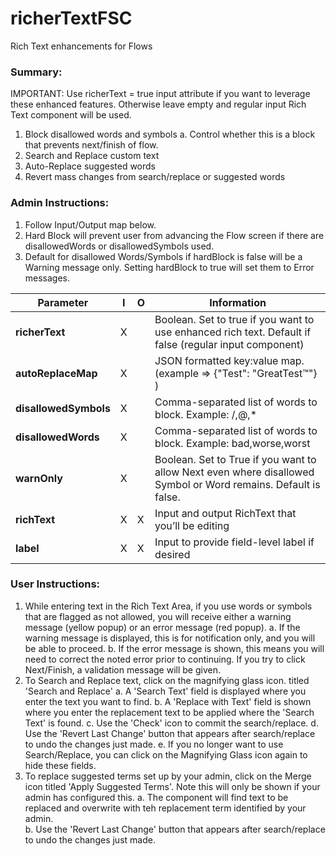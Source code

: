 # richerTextFSC
Rich Text enhancements for Flows

### Summary:
IMPORTANT:  Use richerText = true input attribute if you want to leverage these enhanced features.  Otherwise leave empty and regular input Rich Text component will be used.
1)	Block disallowed words and symbols
    a.	Control whether this is a block that prevents next/finish of flow.
2)	Search and Replace custom text
3)	Auto-Replace suggested words
4)	Revert mass changes from search/replace or suggested words

### Admin Instructions:
1)  Follow Input/Output map below.
2)  Hard Block will prevent user from advancing the Flow screen if there are disallowedWords or disallowedSymbols used.
3)  Default for disallowed Words/Symbols if hardBlock is false will be a Warning message only.  Setting hardBlock to true will set them to Error messages.

|Parameter	               |I	   |O	     |Information 
|--------------------------|-----|-------|-------------------------------------------------------------------------------|
|**richerText**            |X    |       |  Boolean.  Set to true if you want to use enhanced rich text.  Default if false (regular input component)   |
|**autoReplaceMap**	           |X	   |       |JSON formatted key:value map.  (example => {"Test": "GreatTest™"} )            |
|**disallowedSymbols**	       |X	   |       |Comma-separated list of words to block.  Example: /,@,*                        |
|**disallowedWords**	         |X    |	     |Comma-separated list of words to block.  Example: bad,worse,worst              |
|**warnOnly**	               |X	   |	     |Boolean.  Set to True if you want to allow Next even where disallowed Symbol or Word remains.  Default is false.   |
|**richText**	                 |X	   |X	     |Input and output RichText that you’ll be editing                               |
|**label**                      |X     |X        |Input to provide field-level label if desired                                 |


### User Instructions:
1)  While entering text in the Rich Text Area, if you use words or symbols that are flagged as not allowed, you will receive either a warning message (yellow popup) or an error message (red popup).
    a.  If the warning message is displayed, this is for notification only, and you will be able to proceed.
    b.  If the error message is shown, this means you will need to correct the noted error prior to continuing.  If you try to click Next/Finish, a validation message will be  given.
2)  To Search and Replace text, click on the magnifying glass icon. titled 'Search and Replace'
    a.  A 'Search Text' field is displayed where you enter the text you want to find.
    b.  A 'Replace with Text' field is shown where you enter the replacement text to be applied where the 'Search Text' is found.
    c.  Use the 'Check' icon to commit the search/replace.
    d.  Use the 'Revert Last Change' button that appears after search/replace to undo the changes just made.
    e.  If you no longer want to use Search/Replace, you can click on the Magnifying Glass icon again to hide these fields.
3)  To replace suggested terms set up by your admin, click on the Merge icon titled 'Apply Suggested Terms'.  Note this will only be shown if your admin has configured this.
    a.  The component will find text to be replaced and overwrite with teh replacement term identified by your admin.  
    b.  Use the 'Revert Last Change' button that appears after search/replace to undo the changes just made. 
